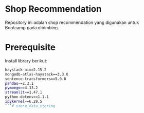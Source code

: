 # Shop Recommendation
Repository ini adalah shop recommendation yang digunakan untuk Bootcamp pada dibimbing.  
# Prerequisite
Install library berikut:
```bash
haystack-ai==2.15.2
mongodb-atlas-haystack==3.3.0
sentence-transformers==5.0.0
pandas==2.3.1
pymongo==4.13.2
streamlit==1.47.1
python-dotenv==1.1.1
ipykernel==6.29.5
```#   s t o r e _ d a t a _ s t o r i n g  
 